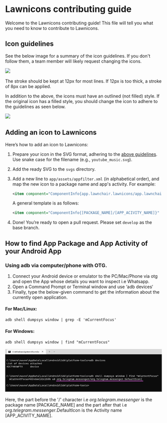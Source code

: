 # Lawnicons contributing guide
Welcome to the Lawnicons contributing guide! This file will tell you  what you need to know to contribute to Lawnicons.

## Icon guidelines
See the below image for a summary of the icon guidelines. If you don't follow them, a team member will likely request changing the icons.

![](./contributing-image-1.png)

The stroke should be kept at 12px for most lines. If 12px is too thick, a stroke of 8px can be applied.

In addition to the above, the icons must have an outlined (not filled) style. If the original icon has a filled style, you should change the icon to adhere to the guidelines as seen below.

![](./contributing-image-2.png)

## Adding an icon to Lawnicons
Here’s how to add an icon to&nbsp;Lawnicons:

1. Prepare your icon in the SVG format, adhering to the [above guidelines](#icon-guidelines). Use snake case for the filename (e.g.,&nbsp;`youtube_music.svg`).

1. Add the ready SVG to the `svgs`&nbsp;directory.


1. Add a new line to `app/assets/appfilter.xml` (in alphabetical order), and map the new icon to a package name and app's activity. For&nbsp;example:

    ```xml
    <item component="ComponentInfo{app.lawnchair.lawnicons/app.lawnchair.lawnicons.MainActivity}" drawable="lawnicons"/> 
    ```

    A general template is as&nbsp;follows:

    ```xml
    <item component="ComponentInfo{[PACKAGE_NAME]/[APP_ACIVITY_NAME]}" drawable="[DRAWABLE NAME]"/> 
    ```
1. Done! You’re ready to open a pull request. Please set `develop` as the base&nbsp;branch.

## How to find App Package and App Activity of your Android App


### Using adb via computer/phone with OTG.

  1. Connect your Android device or emulator to the PC/Mac/Phone via otg and open the App whose details you want to inspect i.e Whatsapp.
  1. Open a Command Prompt or Terminal window and use ‘adb devices‘
  1. Finally, type the below-given command to get the information about the currently open application.

  #### For Mac/Linux:

  ```xml
  adb shell dumpsys window | grep -E 'mCurrentFocus'  
  ```

  #### For Windows:

  ```xml
  adb shell dumpsys window | find "mCurrentFocus"
  ```
  ![](./contributing-image-5.png)

  Here, the part before the '/' character i.e _org.telegram.messenger_ is the package name [PACKAGE_NAME] and the part after that i.e _org.telegram.messenger_.DefaultIcon is the Activity name [APP_ACIVITY_NAME].

